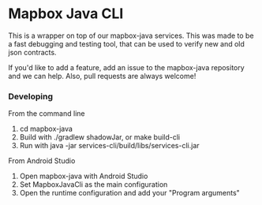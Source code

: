 # Mapbox Java CLI

This is a wrapper on top of our mapbox-java services. This was made to be a fast
debugging and testing tool, that can be used to verify new and old json contracts.

If you'd like to add a feature, add an issue to the mapbox-java repository
and we can help. Also, pull requests are always welcome!

### Developing

From the command line
1. cd mapbox-java
1. Build with ./gradlew shadowJar, or make build-cli
1. Run with java -jar services-cli/build/libs/services-cli.jar

From Android Studio
1. Open mapbox-java with Android Studio
1. Set MapboxJavaCli as the main configuration
1. Open the runtime configuration and add your "Program arguments"
